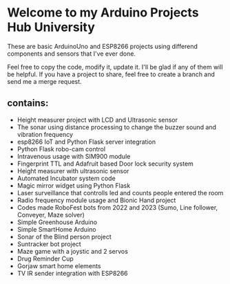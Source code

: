# Welcome to my Arduino Projects Hub University

These are basic ArduinoUno and ESP8266 projects using differend components and sensors that I've ever done.

Feel free to copy the code, modify it, update it. I'll be glad if any of them will be helpful.
If you have a project to share, feel free to create a branch and send me a merge request.

## contains:

- Height measurer project with LCD and Ultrasonic sensor
- The sonar using distance processing to change the buzzer sound and vibration frequency
- esp8266 IoT and Python Flask server integration
- Python Flask robo-cam control
- Intravenous usage with SIM900 module
- Fingerprint TTL and Adafruit based Door lock security system
- Height measurer with ultrasonic sensor
- Automated Incubator system code
- Magic mirror widget using Python Flask
- Laser surveillance that controlls led and counts people entered the room
- Radio frequency module usage and Bionic Hand project
- Codes made RoboFest bots from 2022 and 2023 (Sumo, Line follower, Conveyer, Maze solver)
- Simple Greenhouse Arduino
- Simple SmartHome Arduino
- Sonar of the Blind person project
- Suntracker bot project
- Maze game with a joystic and 2 servos
- Drug Reminder Cup
- Gorjaw smart home elements
- TV IR sender integration with ESP8266
